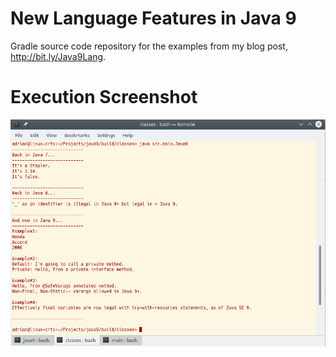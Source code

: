 # New Language Features in Java 9
Gradle source code repository for the examples from my blog post, http://bit.ly/Java9Lang.

# Execution Screenshot
![alt text](https://raw.githubusercontent.com/afinlay5/Java9Lang/master/gradle_run.png)
